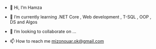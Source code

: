 - 👋 Hi, I’m Hamza

- 🌱 I’m currently learning .NET Core , Web development , T-SQL , OOP , DS and Algos
- 💞️ I’m looking to collaborate on ...
- 📫 How to reach me mizonouar.ok@gmail.com


<!---
HamzaNouar/HamzaNouar is a ✨ special ✨ repository because its `README.md` (this file) appears on your GitHub profile.
You can click the Preview link to take a look at your changes.
--->
